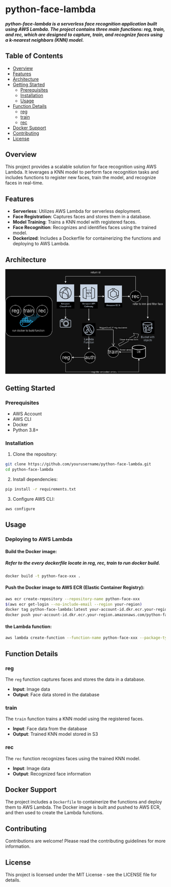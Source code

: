 # python-face-lambda

##### python-face-lambda is a serverless face recognition application built using AWS Lambda. The project contains three main functions: reg, train, and rec, which are designed to capture, train, and recognize faces using a k-nearest neighbors (KNN) model.

## Table of Contents

- [Overview](#overview)
- [Features](#features)
- [Architecture](#architecture)
- [Getting Started](#getting-started)
  - [Prerequisites](#prerequisites)
  - [Installation](#installation)
  - [Usage](#usage)
- [Function Details](#function-details)
  - [reg](#reg)
  - [train](#train)
  - [rec](#rec)
- [Docker Support](#docker-support)
- [Contributing](#contributing)
- [License](#license)

## Overview

This project provides a scalable solution for face recognition using AWS Lambda. It leverages a KNN model to perform face recognition tasks and includes functions to register new faces, train the model, and recognize faces in real-time.

## Features

- **Serverless**: Utilizes AWS Lambda for serverless deployment.
- **Face Registration**: Captures faces and stores them in a database.
- **Model Training**: Trains a KNN model with registered faces.
- **Face Recognition**: Recognizes and identifies faces using the trained model.
- **Dockerized**: Includes a Dockerfile for containerizing the functions and deploying to AWS Lambda.

## Architecture

![Architecture Diagram](architecture-diagram.png)

## Getting Started

### Prerequisites

- AWS Account
- AWS CLI
- Docker
- Python 3.8+

### Installation
1. Clone the repository:

```bash
git clone https://github.com/yourusername/python-face-lambda.git
cd python-face-lambda
```

2. Install dependencies:
```bash
pip install -r requirements.txt
```

3. Configure AWS CLI:
```bash
aws configure
```

## Usage

### Deploying to AWS Lambda

#### Build the Docker image:
##### Refer to the every dockerfile locate in reg, rec, train to run docker build.
```bash
docker build -t python-face-xxx .
```

#### Push the Docker image to AWS ECR (Elastic Container Registry):
```bash
aws ecr create-repository --repository-name python-face-xxx
$(aws ecr get-login --no-include-email --region your-region)
docker tag python-face-lambda:latest your-account-id.dkr.ecr.your-region.amazonaws.com/python-face-lambda:latest
docker push your-account-id.dkr.ecr.your-region.amazonaws.com/python-face-lambda:latest
```

#### the Lambda function:
```bash
aws lambda create-function --function-name python-face-xxx --package-type Image --code ImageUri=your-account-id.dkr.ecr.your-region.amazonaws.com/python-face-lambda:latest --role your-lambda-execution-role-arn
```

## Function Details

### reg

The `reg` function captures faces and stores the data in a database.

- **Input**: Image data
- **Output**: Face data stored in the database

### train

The `train` function trains a KNN model using the registered faces.

- **Input**: Face data from the database
- **Output**: Trained KNN model stored in S3

### rec

The `rec` function recognizes faces using the trained KNN model.

- **Input**: Image data
- **Output**: Recognized face information

## Docker Support

The project includes a `Dockerfile` to containerize the functions and deploy them to AWS Lambda. The Docker image is built and pushed to AWS ECR, and then used to create the Lambda functions.

## Contributing

Contributions are welcome! Please read the contributing guidelines for more information.

## License

This project is licensed under the MIT License - see the LICENSE file for details.

